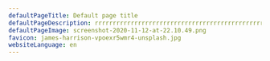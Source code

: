 ```yaml
---
defaultPageTitle: Default page title
defaultPageDescription: rrrrrrrrrrrrrrrrrrrrrrrrrrrrrrrrrrrrrrrrrrrrrrrrrrrrrrrrrrrrrrrrrrrrrrrrrrrrrrrrrrrrrrrrrrrrrrrrrrrrrrrrrrrrrrrrrrrrrrrrrrrrrrrrrrrrrrrrrrrrrrrrrrrrrrrrrrrrrrrrrrrrrrrrrrrrrrrrrrrrrrrrrrrrrrrrrrrrrrrrrrrrrrrrrrrrrrrrrrrrrrrrrrrrrrrrrrrrrrrrrrrrrrrrrrrrrrrrrrrrrrrrrrrrrrrrrrrrrrrrrrrrrrrrrr
defaultPageImage: screenshot-2020-11-12-at-22.10.49.png
favicon: james-harrison-vpoexr5wmr4-unsplash.jpg
websiteLanguage: en
---
```

